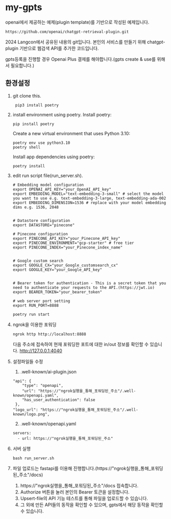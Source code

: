 # my-gpts

openai에서 제공하는 예제(plugin template)를 기반으로 작성된 예제입니다.

```
https://github.com/openai/chatgpt-retrieval-plugin.git
```

2024 Langcon에서 공유된 내용의 git입니다. 본인의 서비스를 만들기 위해 chatgpt-plugin 기반으로 웹검색 API를 추가한 코드입니다.

gpts등록을 진행할 경우 Openai Plus 결제를 해야합니다.(gpts create & use를 위해서 필요합니다.)

## 환경설정
1. git clone this.
   ```
    pip3 install poetry
    ```

2. install environment using poetry.
    Install poetry:

    ```
    pip install poetry
    ```
    
    Create a new virtual environment that uses Python 3.10:
    
    ```
    poetry env use python3.10
    poetry shell
    ```
    
    Install app dependencies using poetry:
    
    ```
    poetry install
    ```

3. edit run script file(run_server.sh).
    ```
    # Embedding model configuration
    export OPENAI_API_KEY="your_OpenAI_API_key"
    export EMBEDDING_MODEL="text-embedding-3-small" # select the model you want to use e.g. text-embedding-3-large, text-embedding-ada-002
    export EMBEDDING_DIMENSION=1536 # replace with your model embedding dims e.g. 1536, 2048
    
    
    # Datastore configuration
    export DATASTORE="pinecone"
    
    # Pinecone configuration
    export PINECONE_API_KEY="your_Pinecone_API_key"
    export PINECONE_ENVIRONMENT="gcp-starter" # free tier
    export PINECONE_INDEX="your_Pinecone_index_name"
    
    
    # Google custom search
    export GOOGLE_CX="your_Google_customsearch_cx"
    export GOOGLE_KEY="your_Google_API_key"
    
    
    # Bearer token for authentication - This is a secret token that you need to authenticate your requests to the API.(https://jwt.io)
    export BEARER_TOKEN="your_bearer_token"
    
    # web server port setting 
    export RUN_PORT=8888
    
    poetry run start
    
    ```

4. ngrok을 이용한 포워딩
    ```
    ngrok http http://localhost:8888
    ```
    다음 주소에 접속하여 현재 포워딩한 포트에 대한 in/out 정보를 확인할 수 있습니다.
    http://127.0.0.1:4040

5. 설정파일들 수정
    1. .well-known/ai-plugin.json
    ```
    "api": {
        "type": "openapi",
        "url": "https://"ngrok실행을_통해_포워딩된_주소"/.well-known/openapi.yaml",
        "has_user_authentication": false
     },
    "logo_url": "https://"ngrok실행을_통해_포워딩된_주소"/.well-known/logo.png",
    ```
    2. .well-known/openapi.yaml
    ```
    servers:
      - url: https://"ngrok실행을_통해_포워딩된_주소"
    ```

6. 서버 실행
    ```
    bash run_server.sh
    ```

7. 파일 업로드는 fastapi를 이용해 진행합니다.(https://"ngrok실행을_통해_포워딩된_주소"/docs)
    1. https://"ngrok실행을_통해_포워딩된_주소"/docs 접속합니다.
    2. Authorize 버튼을 눌러 본인의 Bearer 토큰을 설정합니다.
    3. Upsert-file의 API 기능 테스트를 통해 파일을 업로드할 수 있습니다.
    4. 그 외에 만든 API들의 동작을 확인할 수 있으며, gpts에서 해당 동작을 확인할 수 있습니다.
